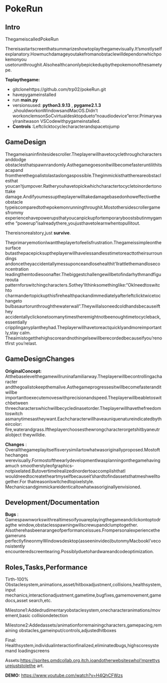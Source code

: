 # PokeRun

## Intro

ThegameiscalledPokeRun

Thereisastartscreenthatsummarizeshowtoplaythegamevisually.It’smostlyself
explanatory.Howmuchdamageyoutakefromanobstaclewilldependonwhichpokemonyou
usetorunthroughit.Alsohealthcanonlybepickedupbythepokemonofthesametype.


**Toplaythegame:**

- gitclonehttps://github.com/trp02/pokeRun.git
- havepygameinstalled
- run **main.py**
- versionsused: **python3.9.13** , **pygame2.1.3** ,shouldworkonWindowsandMacOS.Didn’t
workonclemsonSoCvirtualdesktopdueto“noaudiodevice”error.PrimarywayIranitwason
VSCodewithpygameinstalled.
- **Controls** :Leftclicktocyclecharacterandspacetojump

## GameDesign

Thegameisaninfinitesidescroller.Theplayerwillhavetocyclethroughcharactersanddodge
obstaclesthatspawnrandomly.Asthegamegoesonitwillbecomefasteruntilithitsacapand
fromtherethegoalistolastaslongaspossible.Thegimmickisthatthereareobstaclesthat
youcan’tjumpover.Ratheryouhavetopickwhichcharactertocycletoinordertonottake
damage.Andifyoumessuptheplayerwilltakedamagebasedonhoweffectivetheobstacle
typeiscomparedtothepokemonrunningthroughit.Mostothersidescrollergamesfrommy
experiencehavepowerupsthatyoucanpickupfortemporaryboostsbutinmygamethe
“powerup”isalreadythere,youjusthavetolearnwhentopullitout.

Thereisnorealstory,just **survive**.

TheprimaryemotionIwanttheplayertofeelisfrustration.Thegameissimpleonthesurface
butasthepacepicksuptheplayerwillhavelessandlesstimetoreacttotheirsurroundings
andoncetheyaccidentallymessuponceandlosehealthit’llrattlethemandloseconcentration
leadingthemtodiesoonafter.Thebiggestchallengewillbetofindarhythmandfigureouta
patternforswitchingcharacters.Sothey’llthinksomethinglike:“OkIneedtoswitchto
charmandertopickupthisfirehealthpackandimmediatelyafterleftclicktwicetochangeto
bulbasaurtorunthroughthewaterwall”.Theywillalsoneedcoldhandsbecauseifthey
accidentallyclickonetoomanytimestheremightnotbeenoughtimetocycleback,essentially
cripplinganyplantheyhad.Theplayerwillhavetoreactquicklyandmoreimportantly,stay
calm.
Theaimistogetthehighscoreandnothingelsewillberecordedbecauseifyou’renotfirst
you’relast.

## GameDesignChanges

**OriginalConcept:**
Atthebaselevelthegamewillruninafamiliarway.Theplayerwillbecontrollingacharacter
andthegoalistokeepthemalive.Asthegameprogressesitwillbecomefasteranditwillbe
importanttoexecutemoveswithprecisionandspeed.Theplayerwillbeabletoswitchbetween
threecharacterswhichwillbecycledinasetorder.Theplayerwillhavethefreedomtoswitch
asmanytimesastheywant.Eachcharacterwillhaveauniquenatureindicatedbytheircolor:
fire,waterandgrass.Iftheplayerchoosesthewrongcharacterorgetshitbyaneutralobject
theywilldie.


**Changes** :
Overallthegameplayitselfisverysimilartowhatwasoriginallyproposed.Mostofthechanges
werevisually.FormostoftheearlydevelopmentIwasplanningonthegamehavingamuch
smootherstyleofgraphics-notpixelated.ButovertimeIrealizedinordertoaccomplishthatI
wouldneedtocreatetheartmyselfbecauseit’shardtofindassetsthatmeshwelltogether.For
thatreasonIswitchedtopixelstyle.
Mechanicsandgimmickareidenticaltowhatwasoriginallyenvisioned.

## Development/Documentation

**Bugs** :
Gamespawnworkswithrealtimesoifyouareplayingthegameandclickontoptodragthe
window,obstaclesspawningwillscrewupandclumptogether.
Alsotherehasbeenarangeofperformanceissues.Frompersonalexperiencethegameruns
perfectlyfineonmyWindowsdesktop(asseeninvideo)butonmyMacbookI’veconsistently
encounteredscreentearing.Possiblyduetohardwareandcodeoptimization.


## Roles,Tasks,Performance

Tirth-100%
Obstaclesystem,animations,asset/hitboxadjustment,collisions,healthsystem,input
mechanics,interactionadjustment,gametime,bugfixes,gamemovement,gamedocs,asset
search,etc.

Milestone1:Addedrudimentaryobstaclesystem,onecharacteranimations/movement,basic
collisiondetection

Milestone2:Addedassets/animationforremainingcharacters,gamepacing,remaining
obstacles,gameinput/controls,adjustedhitboxes

Final: Healthsystem,individualinteractionfinalized,eliminatedbugs,highscoresystemand
loadingscreens

Assets:https://sprites.pmdcollab.org,itch.ioandotherwebsiteswhoI’mprettysurejuststolethe
art.

**DEMO:**
https://www.youtube.com/watch?v=H4QhCFWzs


